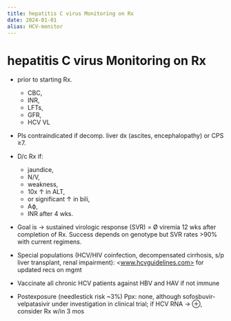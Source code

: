 ```yaml
---
title: hepatitis C virus Monitoring on Rx
date: 2024-01-01
alias: HCV-monitor
---
```


# hepatitis C virus Monitoring on Rx

- prior to starting Rx.
  - CBC,
  - INR,
  - LFTs,
  - GFR,
  - HCV VL
- PIs contraindicated if decomp. liver dx (ascites, encephalopathy) or CPS ≥7.

- D/c Rx if:

  - jaundice,
  - N/V,
  - weakness,
  - 10x ↑ in ALT,
  - or significant ↑ in bili,
  - Aϕ,
  - INR after 4 wks.

- Goal is → sustained virologic response (SVR) = Ø viremia 12 wks after completion of Rx. Success depends on genotype but SVR rates >90% with current regimens.
- Special populations (HCV/HIV coinfection, decompensated cirrhosis, s/p liver transplant, renal impairment): <www.hcvguidelines.com> for updated recs on mgmt
- Vaccinate all chronic HCV patients against HBV and HAV if not immune
- Postexposure (needlestick risk ~3%) Ppx: none, although sofosbuvir-velpatasivir under investigation in clinical trial; if HCV RNA → ⊕, consider Rx w/in 3 mos
